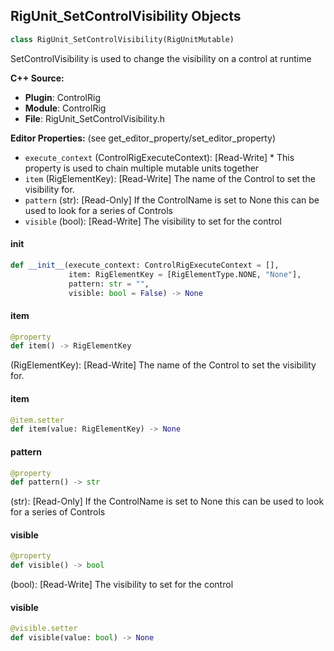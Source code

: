 ## RigUnit_SetControlVisibility Objects

```python
class RigUnit_SetControlVisibility(RigUnitMutable)
```

SetControlVisibility is used to change the visibility on a control at runtime

**C++ Source:**

- **Plugin**: ControlRig
- **Module**: ControlRig
- **File**: RigUnit_SetControlVisibility.h

**Editor Properties:** (see get_editor_property/set_editor_property)

- ``execute_context`` (ControlRigExecuteContext):  [Read-Write] * This property is used to chain multiple mutable units together
- ``item`` (RigElementKey):  [Read-Write] The name of the Control to set the visibility for.
- ``pattern`` (str):  [Read-Only] If the ControlName is set to None this can be used to look for a series of Controls
- ``visible`` (bool):  [Read-Write] The visibility to set for the control

<a id="unreal.RigUnit_SetControlVisibility.__init__"></a>

#### __init__

```python
def __init__(execute_context: ControlRigExecuteContext = [],
             item: RigElementKey = [RigElementType.NONE, "None"],
             pattern: str = "",
             visible: bool = False) -> None
```

<a id="unreal.RigUnit_SetControlVisibility.item"></a>

#### item

```python
@property
def item() -> RigElementKey
```

(RigElementKey):  [Read-Write] The name of the Control to set the visibility for.

<a id="unreal.RigUnit_SetControlVisibility.item"></a>

#### item

```python
@item.setter
def item(value: RigElementKey) -> None
```

<a id="unreal.RigUnit_SetControlVisibility.pattern"></a>

#### pattern

```python
@property
def pattern() -> str
```

(str):  [Read-Only] If the ControlName is set to None this can be used to look for a series of Controls

<a id="unreal.RigUnit_SetControlVisibility.visible"></a>

#### visible

```python
@property
def visible() -> bool
```

(bool):  [Read-Write] The visibility to set for the control

<a id="unreal.RigUnit_SetControlVisibility.visible"></a>

#### visible

```python
@visible.setter
def visible(value: bool) -> None
```

<a id="unreal.RigUnit_SetCurveValue"></a>